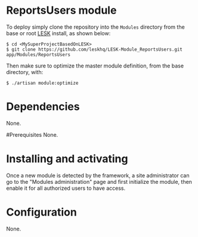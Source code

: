 # ReportsUsers module

To deploy simply clone the repository into the ```Modules``` directory from the base or root [LESK](https://github.com/sroutier/laravel-enterprise-starter-kit) install, as shown below:
```
$ cd <MySuperProjectBasedOnLESK>
$ git clone https://github.com/leskhq/LESK-Module_ReportsUsers.git app/Modules/ReportsUsers
```

Then make sure to optimize the master module definition, from the base directory, with:
```
$ ./artisan module:optimize
```

# Dependencies
None.

#Prerequisites
None.

# Installing and activating
Once a new module is detected by the framework, a site administrator can go to the "Modules administration" page 
and first initialize the module, then enable it for all authorized users to have access.
  
# Configuration
None.

